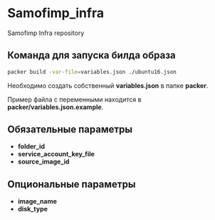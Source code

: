 # Samofimp_infra
Samofimp Infra repository

## Команда для запуска билда образа
~~~ bash
packer build -var-file=variables.json ./ubuntu16.json
~~~

Необходимо создать собственный **variables.json** в папке **packer**.

Пример файла с переменными находится в **packer/variables.json.example**.

## Обязательные параметры
* **folder_id**
* **service_account_key_file**
* **source_image_id**

## Опциональные параметры
* **image_name**
* **disk_type**
